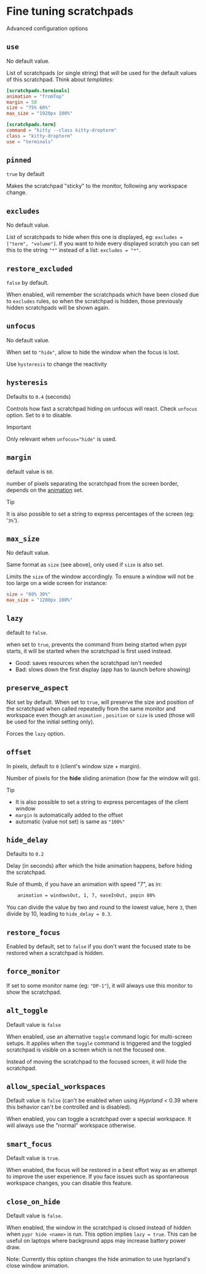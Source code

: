 # Fine tuning scratchpads

Advanced configuration options

## `use`

No default value.

List of scratchpads (or single string) that will be used for the default values of this scratchpad.
Think about *templates*:

```toml
[scratchpads.terminals]
animation = "fromTop"
margin = 50
size = "75% 60%"
max_size = "1920px 100%"

[scratchpads.term]
command = "kitty --class kitty-dropterm"
class = "kitty-dropterm"
use = "terminals"
```

## `pinned`

`true` by default

Makes the scratchpad "sticky" to the monitor, following any workspace change.

## `excludes`

No default value.

List of scratchpads to hide when this one is displayed, eg: `excludes = ["term", "volume"]`.
If you want to hide every displayed scratch you can set this to the string `"*"` instead of a list: `excludes = "*"`.

## `restore_excluded`

`false` by default.

When enabled, will remember the scratchpads which have been closed due to `excludes` rules, so when the scratchpad is hidden, those previously hidden scratchpads will be shown again.

## `unfocus`

No default value.

When set to `"hide"`, allow to hide the window when the focus is lost.

Use `hysteresis` to change the reactivity

## `hysteresis`

Defaults to `0.4` (seconds)

Controls how fast a scratchpad hiding on unfocus will react. Check `unfocus` option.
Set to `0` to disable.

> [!important]
> Only relevant when `unfocus="hide"` is used.

## `margin`

default value is `60`.

number of pixels separating the scratchpad from the screen border, depends on the [animation](./scratchpads#animation) set.

> [!tip]
> It is also possible to set a string to express percentages of the screen (eg: '`3%`').

## `max_size`

No default value.

Same format as `size` (see above), only used if `size` is also set.

Limits the `size` of the window accordingly.
To ensure a window will not be too large on a wide screen for instance:

```toml
size = "60% 30%"
max_size = "1200px 100%"
```

## `lazy`

default to `false`.

when set to `true`, prevents the command from being started when pypr starts, it will be started when the scratchpad is first used instead.

- Good: saves resources when the scratchpad isn't needed
- Bad: slows down the first display (app has to launch before showing)

## `preserve_aspect`

Not set by default.
When set to `true`, will preserve the size and position of the scratchpad when called repeatedly from the same monitor and workspace even though an `animation` , `position` or `size` is used (those will be used for the initial setting only).

Forces the `lazy` option.

## `offset`

In pixels, default to `0` (client's window size + margin).

Number of pixels for the **hide** sliding animation (how far the window will go).

> [!tip]
> - It is also possible to set a string to express percentages of the client window
> - `margin` is automatically added to the offset
> - automatic (value not set) is same as `"100%"`

## `hide_delay`

Defaults to `0.2`

Delay (in seconds) after which the hide animation happens, before hiding the scratchpad.

Rule of thumb, if you have an animation with speed "7", as in:
```bash
    animation = windowsOut, 1, 7, easeInOut, popin 80%
```
You can divide the value by two and round to the lowest value, here `3`, then divide by 10, leading to `hide_delay = 0.3`.

## `restore_focus`

Enabled by default, set to `false` if you don't want the focused state to be restored when a scratchpad is hidden.

## `force_monitor`

If set to some monitor name (eg: `"DP-1"`), it will always use this monitor to show the scratchpad.

## `alt_toggle`

Default value is `false`

When enabled, use an alternative `toggle` command logic for multi-screen setups.
It applies when the `toggle` command is triggered and the toggled scratchpad is visible on a screen which is not the focused one.

Instead of moving the scratchpad to the focused screen, it will hide the scratchpad.

## `allow_special_workspaces`

Default value is `false` (can't be enabled when using *Hyprland* < 0.39 where this behavior can't be controlled and is disabled).

When enabled, you can toggle a scratchpad over a special workspace.
It will always use the "normal" workspace otherwise.

## `smart_focus`

Default value is `true`.

When enabled, the focus will be restored in a best effort way as en attempt to improve the user experience.
If you face issues such as spontaneous workspace changes, you can disable this feature.

## `close_on_hide`

Default value is `false`.

When enabled, the window in the scratchpad is closed instead of hidden when `pypr hide <name>` is run.
This option implies `lazy = true`.
This can be useful on laptops where background apps may increase battery power draw.

Note: Currently this option changes the hide animation to use hyprland's close window animation.

